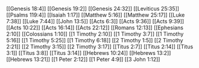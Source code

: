 [[Genesis 18:4]]
[[Genesis 19:2]]
[[Genesis 24:32]]
[[Leviticus 25:35]]
[[Psalms 119:4]]
[[Isaiah 1:17]]
[[Matthew 5:16]]
[[Matthew 25:17]]
[[Luke 7:38]]
[[Luke 7:44]]
[[John 13:5]]
[[Acts 6:3]]
[[Acts 9:36]]
[[Acts 9:39]]
[[Acts 10:22]]
[[Acts 16:14]]
[[Acts 22:12]]
[[Romans 12:13]]
[[Ephesians 2:10]]
[[Colossians 1:10]]
[[1 Timothy 2:10]]
[[1 Timothy 3:7]]
[[1 Timothy 5:16]]
[[1 Timothy 5:25]]
[[1 Timothy 6:18]]
[[2 Timothy 1:5]]
[[2 Timothy 2:21]]
[[2 Timothy 3:15]]
[[2 Timothy 3:17]]
[[Titus 2:7]]
[[Titus 2:14]]
[[Titus 3:1]]
[[Titus 3:8]]
[[Titus 3:14]]
[[Hebrews 10:24]]
[[Hebrews 13:2]]
[[Hebrews 13:21]]
[[1 Peter 2:12]]
[[1 Peter 4:9]]
[[3 John 1:12]]
